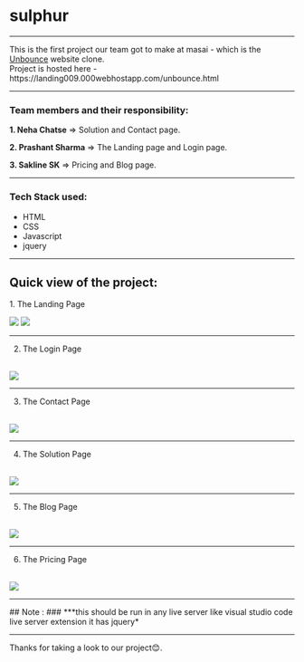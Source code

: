 # sulphur
<hr>
This is the first project our team got to make at masai - which is the <a href="https://unbounce.com/">Unbounce</a> website clone.<br>
Project is hosted here -https://landing009.000webhostapp.com/unbounce.html
<hr>

<h3>Team members and their responsibility:</h3>
<p><b>1. Neha Chatse</b>     => Solution and Contact page.</p>
<p><b>2. Prashant Sharma</b> => The Landing page and Login page.</p>
<p><b>3. Sakline SK</b>      => Pricing and Blog page.</p>
<hr>

<h3>Tech Stack used:</h3>
<ul>
  <li>HTML</li>
  <li>CSS</li>
  <li>Javascript</li>
  <li>jquery</li>
</ul>
<hr>

<h2>Quick view of the project:</h2>
1. The Landing Page
<p></p>
<img src="https://user-images.githubusercontent.com/63180404/130653414-a663207e-ab24-47d3-b81b-3b8bd9edf714.png" />
<img src="https://user-images.githubusercontent.com/63180404/130653862-8fc0433e-d3d5-47ee-bf26-855550b6534a.png" />
<hr>

2. The Login Page
<br>
<img src="https://user-images.githubusercontent.com/63180404/130652383-18723636-f955-4e6c-8fa7-37a2d18c382a.png" />
<hr>

3. The Contact Page
<br>
<img src="https://user-images.githubusercontent.com/63180404/130652452-1aabc317-0ff9-4a68-9680-cb1b96883785.png" />
<hr>

4. The Solution Page
<br>
<img src="https://user-images.githubusercontent.com/63180404/130652822-47b0248f-2049-4819-bc8d-bba5a1d31f0e.png" />
<hr>

5. The Blog Page
<br>
<img src="https://user-images.githubusercontent.com/63180404/130655819-f4c78f20-fc87-4218-b950-59ff0a1af7fa.png" />
<hr>

6. The Pricing Page
<br>
<img src="https://user-images.githubusercontent.com/63180404/130655759-029c02cc-bbc8-4484-a6e2-45a648d6d866.png" />
<hr>
## Note :
### ***this should be run in any live server like visual studio code live server extension it has jquery*
<hr>
Thanks for taking a look to our project😊.
